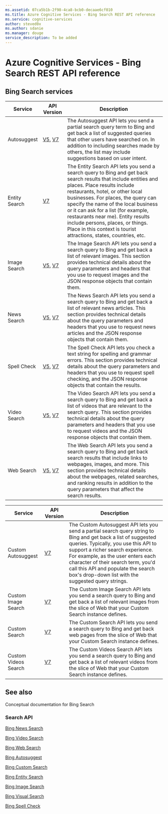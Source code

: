 ```yaml
---
ms.assetid: 07ca5b1b-2f98-4ca8-bcb0-decaae6cf010
ms.title: Azure Cognitive Services - Bing Search REST API reference
ms.service: cognitive-services
author: steved0x
ms.author: sdanie
ms.manager: douge
service_description: To be added
---
```


# Azure Cognitive Services - Bing Search REST API reference


## Bing Search services

| Service|API Version|Description   |
|--|--|--|
|Autosuggest|[V5](bing-autosuggest-api-v5-reference.md), [V7](bing-autosuggest-api-v7-reference.md)|The Autosuggest API lets you send a partial search query term to Bing and get back a list of suggested queries that other users have searched on. In addition to including searches made by others, the list may include suggestions based on user intent.|
|Entity Search|[V7](bing-entities-api-v7-reference.md)|The Entity Search API lets you send a search query to Bing and get back search results that include entities and places. Place results include restaurants, hotel, or other local businesses. For places, the query can specify the name of the local business or it can ask for a list (for example, restaurants near me). Entity results include persons, places, or things. Place in this context is tourist attractions, states, countries, etc.|
|Image Search|[V5](bing-images-api-v5-reference.md), [V7](bing-images-api-v7-reference.md)|The Image Search API lets you send a search query to Bing and get back a list of relevant images. This section provides technical details about the query parameters and headers that you use to request images and the JSON response objects that contain them.|
|News Search|[V5](bing-news-api-v5-reference.md), [V7](bing-news-api-v7-reference.md)|The News Search API lets you send a search query to Bing and get back a list of relevant news articles. This section provides technical details about the query parameters and headers that you use to request news articles and the JSON response objects that contain them. |
|Spell Check|[V5](bing-spell-check-api-v5-reference.md), [V7](bing-spell-check-api-v7-reference.md)|The Spell Check API lets you check a text string for spelling and grammar errors. This section provides technical details about the query parameters and headers that you use to request spell checking, and the JSON response objects that contain the results. |
|Video Search|[V5](bing-video-api-v5-reference.md), [V7](bing-video-api-v7-reference.md)|The Video Search API lets you send a search query to Bing and get back a list of videos that are relevant to the search query. This section provides technical details about the query parameters and headers that you use to request videos and the JSON response objects that contain them. |
|Web Search|[V5](bing-web-api-v5-reference.md), [V7](bing-web-api-v7-reference.md)|The Web Search API lets you send a search query to Bing and get back search results that include links to webpages, images, and more. This section provides technical details about the webpages, related searches, and ranking results in addition to the query parameters that affect the search results. |

| Service |API Version|Description   |
|--|--|--|
|Custom Autosuggest|[V7](bing-custom-autosuggest-api-v7-reference.md)|The Custom Autosuggest API lets you send a partial search query string to Bing and get back a list of suggested queries. Typically, you use this API to support a richer search experience. For example, as the user enters each character of their search term, you'd call this API and populate the search box's drop-down list with the suggested query strings.|
|Custom Image Search|[V7](bing-custom-images-api-v7-reference.md)|The Custom Image Search API lets you send a search query to Bing and get back a list of relevant images from the slice of Web that your Custom Search instance defines.|
|Custom Search|[V7](bing-custom-search-api-v7-reference.md)| The Custom Search API lets you send a search query to Bing and get back web pages from the slice of Web that your Custom Search instance defines.|
|Custom Videos Search|[V7](bing-custom-videos-api-v7-reference.md)|The Custom Videos Search API lets you send a search query to Bing and get back a list of relevant videos from the slice of Web that your Custom Search instance defines. |



## See also

Conceptual documentation for Bing Search 

<h3>Search API</h3>
<p><a href="https://docs.microsoft.com/azure/cognitive-services/bing-news-search/">Bing News Search</a></p>
<p><a href="https://docs.microsoft.com/azure/cognitive-services/Bing-Video-Search/">Bing Video Search</a></p>
<p><a href="https://docs.microsoft.com/azure/cognitive-services/bing-web-search/">Bing Web Search</a></p>
<p><a href="https://docs.microsoft.com/azure/cognitive-services/Bing-Autosuggest">Bing Autosuggest</a></p>
<p><a href="https://docs.microsoft.com/azure/cognitive-services/bing-custom-search">Bing Custom Search</a></p>
<p><a href="https://docs.microsoft.com/azure/cognitive-services/bing-entities-search/">Bing Entity Search</a></p>
<p><a href="https://docs.microsoft.com/azure/cognitive-services/bing-image-search">Bing Image Search</a></p>
<p><a href="https://docs.microsoft.com/azure/cognitive-services/bing-visual-search">Bing Visual Search</a></p>
<p><a href="https://docs.microsoft.com/azure/cognitive-services/bing-spell-check/">Bing Spell Check</a></p>

